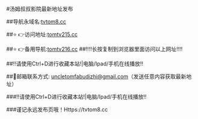 #汤姆叔叔影院最新地址发布

##导航永域名:[tvtom8.cc](HttpS://tomtv215.cc:8888/?channel=boke2)

##⭐️ 👉访问地址:[tomtv215.cc](HttpS://tomtv215.cc:8888/?channel=boke2)

##⭐️ 👉备用导航:[tomtv216.cc](HttpS://tomtv216.cc:8888/?channel=boke2)
##‼️‼️长按复制到浏览器里面访问以上网址‼️‼️

##‼️请使用Ctrl+D进行收藏本站!|电脑/Ipad/手机在线播放‼️

##📧邮箱联系方式: uncletomfabudizhi@gmail.com（发送任意内容获取最新地址）

###‼️请使用Ctrl+D进行收藏本站!|电脑/Ipad/手机在线播放‼️

###谨记永远发布页哦！Https://tvtom8.cc
